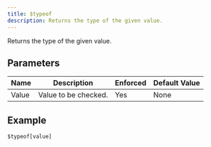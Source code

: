 ```yaml
---
title: $typeof
description: Returns the type of the given value.
---
```


Returns the type of the given value.
## Parameters
| Name  |     Description      | Enforced | Default Value |
|-------|----------------------|----------|---------------|
| Value | Value to be checked. | Yes      | None          |
## Example
```eats
$typeof[value]
```